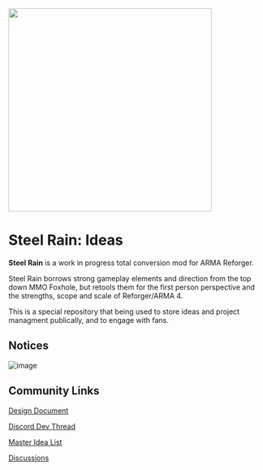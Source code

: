 <img src="https://github.com/user-attachments/assets/3d60e931-ea9c-4352-b031-d3bc7eb03d4b" width="400">

# Steel Rain: Ideas
**Steel Rain** is a work in progress total conversion mod for ARMA Reforger. 

Steel Rain borrows strong gameplay elements and direction from the top down MMO Foxhole, but retools them for the first person perspective and the strengths, scope and scale of Reforger/ARMA 4. 

This is a special repository that being used to store ideas and project managment publically, and to engage with fans.

## Notices
![image](https://github.com/user-attachments/assets/e626f184-5e52-49da-861e-0f39412bbe16)

## Community Links

[Design Document](https://docs.google.com/document/d/13p3aOpRuJ4XrF7Kd7GaAJ1oIO2DYR5Aind0qVAlW_Qc/edit)

[Discord Dev Thread](https://discord.com/channels/105462288051380224/1277604415813193749)

[Master Idea List](https://github.com/orgs/Citizen-Group/projects/15)

[Discussions](https://github.com/Citizen-Group/SteelRain-Ideas/discussions)
